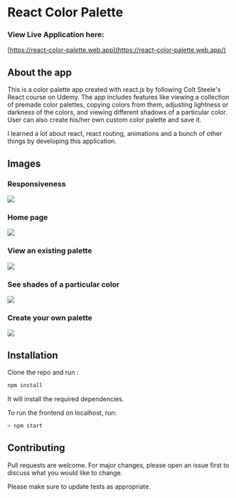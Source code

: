 # React Color Palette

### View Live Application here:
[https://react-color-palette.web.app](https://react-color-palette.web.app/)

## About the app

This is a color palette app created with react.js by following Colt Steele's React course on Udemy.
The app includes features like viewing a collection of premade color palettes, copying colors from them, adjusting lightness or darkness of the colors, and viewing different shadows of a particular color.
User can also create his/her own custom color palette and save it.

I learned a lot about react, react routing, animations and a bunch of other things by developing this application.

## Images

### Responsiveness
![](https://res.cloudinary.com/dmn19/image/upload/v1592759695/RCPThumbnail-min2-min.png)
### Home page
![](https://res.cloudinary.com/dmn19/image/upload/v1590919113/RCP1-min.png)
### View an existing palette
![](https://res.cloudinary.com/dmn19/image/upload/v1590919113/RCP2-min.png)
### See shades of a particular color
![](https://res.cloudinary.com/dmn19/image/upload/v1590919113/RCP3-min.png)
### Create your own palette
![](https://res.cloudinary.com/dmn19/image/upload/v1590919113/RCP4-min.png)

## Installation

Clone the repo and run :

```bash
npm install
```

It will install the required dependencies.

To run the frontend on localhost, run:

```bash
> npm start
```

## Contributing

Pull requests are welcome. For major changes, please open an issue first to discuss what you would like to change.

Please make sure to update tests as appropriate.

